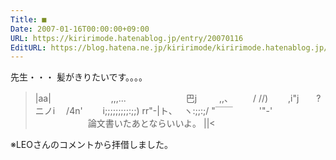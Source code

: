 ```yaml
---
Title: ■
Date: 2007-01-16T00:00:00+09:00
URL: https://kiririmode.hatenablog.jp/entry/20070116
EditURL: https://blog.hatena.ne.jp/kiririmode/kiririmode.hatenablog.jp/atom/entry/8454420450078217692
---
```


先生・・・
髪がきりたいです。。。。
>|aa|
　　　　 　　 ,,,...
　　　　 　　 巴j
　 　,,、 　　/ //)
　　,i"j　　?ニノi
　/4n'　　 i;;;;;;;;;:;;)
rr"-|ト、　 ヽ:;;:;/
"￣￣　　　'"-'
　　　　　　論文書いたあとならいいよ。
||<


※LEOさんのコメントから拝借しました。 
